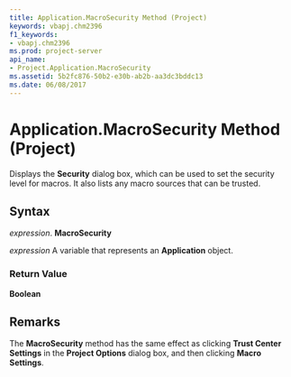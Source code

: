 ```yaml
---
title: Application.MacroSecurity Method (Project)
keywords: vbapj.chm2396
f1_keywords:
- vbapj.chm2396
ms.prod: project-server
api_name:
- Project.Application.MacroSecurity
ms.assetid: 5b2fc876-50b2-e30b-ab2b-aa3dc3bddc13
ms.date: 06/08/2017
---
```



# Application.MacroSecurity Method (Project)

Displays the  **Security** dialog box, which can be used to set the security level for macros. It also lists any macro sources that can be trusted.


## Syntax

 _expression_. **MacroSecurity**

 _expression_ A variable that represents an **Application** object.


### Return Value

 **Boolean**


## Remarks

The  **MacroSecurity** method has the same effect as clicking **Trust Center Settings** in the **Project Options** dialog box, and then clicking **Macro Settings**.


